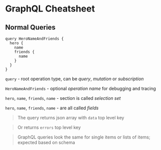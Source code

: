 # GraphQL Cheatsheet

## Normal Queries

```
query HeroNameAndFriends {
  hero {
    name
    friends {
      name
    }
  }
}
```

`query` - root operation type, can be *query*, *mutation* or *subscription*

`HeroNameAndFriends` - optional *operation name* for debugging and tracing

`hero`, `name`, `friends`, `name` - section is called *selection set*

`hero`, `name`, `friends`, `name` - are all called *fields*

> The query returns json array with `data` top level key

> Or returns `errors` top level key

> GraphQL queries look the same for single items or lists of items; expected based on schema
